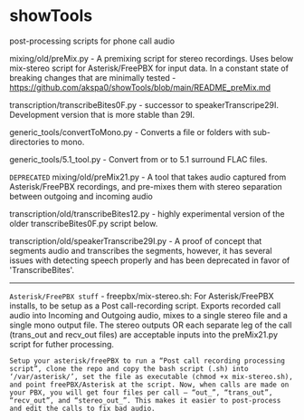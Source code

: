 # showTools
post-processing scripts for phone call audio

mixing/old/preMix.py - A premixing script for stereo recordings. Uses below mix-stereo script for Asterisk/FreePBX for input data. In a constant state of breaking changes that are minimally tested - https://github.com/akspa0/showTools/blob/main/README_preMix.md

transcription/transcribeBites0F.py - successor to speakerTranscripe29I. Development version that is more stable than 29I.

generic_tools/convertToMono.py - Converts a file or folders with sub-directories to mono. 

generic_tools/5.1_tool.py - Convert from or to 5.1 surround FLAC files.

``DEPRECATED``
mixing/old/preMix21.py - A tool that takes audio captured from Asterisk/FreePBX recordings, and pre-mixes them with stereo separation between outgoing and incoming audio 

transcription/old/transcribeBites12.py - highly experimental version of the older transcribeBites0F.py script below.

transcription/old/speakerTranscribe29I.py - A proof of concept that segments audio and transcribes the segments, however, it has several issues with detecting speech properly and has been deprecated in favor of 'TranscribeBites'.

---

``Asterisk/FreePBX stuff`` - 
freepbx/mix-stereo.sh: For Asterisk/FreePBX installs, to be setup as a Post call-recording script. Exports recorded call audio into Incoming and Outgoing audio, mixes to a single stereo file and a single mono output file. The stereo outputs OR each separate leg of the call (trans_out and recv_out files) are acceptable inputs into the preMix21.py script for futher processing.

``Setup your asterisk/freePBX to run a “Post call recording processing script”, clone the repo and copy the bash script (.sh) into ‘/var/asterisk/’, set the file as executable (chmod +x mix-stereo.sh), and point freePBX/Asterisk at the script. Now, when calls are made on your PBX, you will get four files per call – “out_”, “trans_out”, “recv_out”, and “stereo_out_”. This makes it easier to post-process and edit the calls to fix bad audio.``



